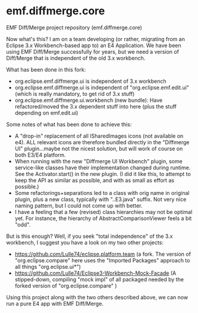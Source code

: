 # emf.diffmerge.core
EMF Diff/Merge project repository (emf.diffmerge.core)

Now what's this?
I am on a team developing (or rather, migrating from an Eclipse 3.x Workbench-based app to) an E4 Application. We have been using EMF Diff/Merge 
successfully for years, but we need a version of Diff/Merge that is independent of the old 3.x workbench. 

What has been done in this fork:
* org.eclipse.emf.diffmerge.ui is independent of 3.x workbench
* org.eclipse.emf.diffmerge.ui is independent of "org.eclipse.emf.edit.ui"  (which is really mandatory, to get rid of 3.x stuff)
* org.eclipse.emf.diffmerge.ui.workbench (new bundle): Have refactored/moved the 3.x dependent stuff into here (plus the stuff depending on emf.edit.ui)

Some notes of what has been done to achieve this:
* A "drop-in" replacement of all ISharedImages icons (not available on e4). ALL relevant icons are therefore bundled directly
in the "Diffmerge UI" plugin...maybe not the nicest solution, but will work of course on both E3/E4 platform.
* When running with the new "Diffmerge UI Workbench" plugin, some service-like classes have their implementation changed during runtime. See the Activator.start() in the new plugin. (I did it like this, to attempt to keep the API as similar as possible, and with as small as effort as possible.) 
* Some refactorings+separations led to a class with orig name in original plugin, plus a new class, typically with "..E3.java" suffix. Not very nice naming pattern, but I could not come up with better.
* I have a feeling that a few (revised) class hierarchies may not be optimal yet. For instance, the hierarchy of AbstractComparisonViewer feels a bit "odd". 

But is this enough? Well, if you seek "total independence" of the 3.x workbench, I suggest you have a look on my two other projects:

* https://github.com/Lulle74/eclipse.platform.team  (a fork. The version of "org.eclipse.compare" here uses the "Imported Packages" approach to all things "org.eclipse.ui*")
* https://github.com/Lulle74/Eclipse3-Workbench-Mock-Facade (A stipped-down, compiling "mock impl" of all packaged needed by the forked version of "org.eclipse.compare" )

Using this project along with the two others described above, we can now run a pure E4 app with EMF Diff/Merge.
